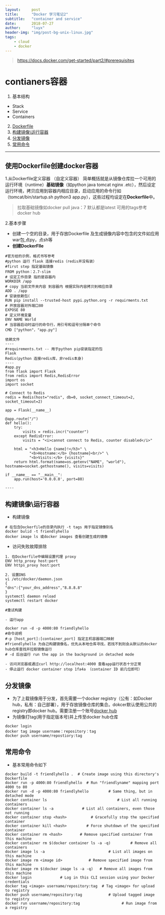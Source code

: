 ```yaml
---
layout:     post
title:      "Docker 学习笔记2"
subtitle:   "container and service"
date:       2018-07-27
author:     "luyx"
header-img: "img/post-bg-unix-linux.jpg"
tags:
    - cloud
    - docker
---
```






> https://docs.docker.com/get-started/part2/#prerequisites

# contianers容器

1. 基本结构
  - Stack
  - Service
  - Containers

2. [Dockerfile](#使用Dockerfile创建docker容器)
3. [构建镜像\运行容器](#构建镜像\运行容器  )
4. [分发镜像](#分发镜像)
5. [常用命令](#常用命令)
---
## 使用Dockerfile创建docker容器

1.从Dockerfile定义容器 （自定义容器）
简单概括就是从镜像仓库拉一个可用的运行环境（runtime）**基础镜像**（如python java tomcat nginx .etc），然后设定运行环境，拷贝应用到容器内相应目录，启动应用的命令行如（tomcat/bin/startup.sh  python3 app.py），这些过程均设定在**Dockerfile**中。
> 拉取基础镜像如docker pull java：7  默认都是latest 可用的tags参考docker hub

2.基本步骤
  - 创建一个空的目录，用于存放Dockerfile 及生成镜像内容中包含的文件如应用war包,点py，点sh等
  - **创建DockerFIle**

```
#官方给的示例，格式书写参考 
#python 运行 flask 连接redis（redis并没有装）
#first step 指定基础镜像
FROM python：2.7-slim
# 设定工作目录 指的是容器内
WORKDIR /app
# copy 当前文件夹内容 到容器内 根据实际内容拷贝到相应目录
ADD . /app
# 安装依赖包(
RUN pip install --trusted-host pypi.python.org -r requirments.txt
# 开放容器对外端口80
EXPOSE 80
# 定义环境变量
ENV NAME World
# 当容器启动时运行的命令行，用引号和逗号分隔单个命令
CMD ["python"，"app.py"]

依赖文件
----
#requirements.txt -- 用于python pip安装指定的包
Flask
Redis(python 连接redis库，非redis本身)
----
#app.py
from flask import Flask
from redis import Redis,RedisError
import os
import socket

# Connect to Redis
redis = Redis(host="redis", db=0, socket_connect_timeout=2, socket_timeout=2)

app = Flask(__name__)

@app.route("/")
def hello():
    try:
        visits = redis.incr("counter")
    except RedisError:
        visits = "<i>cannot connect to Redis, counter disabled</i>"

    html = "<h3>Hello {name}!</h3>" \
           "<b>Hostname:</b> {hostname}<br/>" \
           "<b>Visits:</b> {visits}"
    return html.format(name=os.getenv("NAME", "world"), hostname=socket.gethostname(), visits=visits)

if __name__ == "__main__":
    app.run(host='0.0.0.0', port=80)

----

```

## 构建镜像\运行容器   
   - 构建镜像


```
# 在包含Dockerfile的目录内执行 -t tags 用于指定镜像别名
docker bulid -t friendlyhello 
docker image ls 或docker images 查看创建生成的镜像
```

   - 访问失败故障排除

```
1. 在Dockerfile中编辑设置代理 proxy
ENV http_proxy host:port
ENV https_proxy host:port

2. 设置DNS
vi /etc/docker/daemon.json
{
"dns":{"your_dns_address","8.8.8.8"
}
systemctl daemon reload
systemctl restart docker

#重试构建
```
    - 运行app
 
```
docker run -d -p 4000:80 friendlyhello
#命令说明 
#-p [host_port]:[container_port] 指定主机容器端口映射 
#friendlyhello 为自己构建镜像名，优先从本地仓库寻找，若找不到则会从默认的docker hub仓库查找并拉取镜像运行 
# -d 后台运行 run the app in the background in detached mode
```
    - 访问浏览器或通过curl http://localhost:4000 查看app运行状态十分正常
    - 停止运行 docker container stop 1fa4a （container ID 前几位即可）

 
## 分发镜像 

- 为了上载镜像用于分发，首先需要一个docker registry（公有：如Docker hub，私有：自己部署），用于存放镜像仓库的集合。dokcer默认使用公共的registry即docker hub。需要注册一个账号[docker hub](hub.docker.com)
- 为镜像打tag(用于指定版本号)并上传至docker hub仓库

```
docker login
docker tag image username：repository：tag
docker push username/repostiory:tag

```

## 常用命令
- 基本常用命令如下

```
docker build -t friendlyhello .  # Create image using this directory's Dockerfile
docker run -p 4000:80 friendlyhello  # Run "friendlyname" mapping port 4000 to 80
docker run -d -p 4000:80 friendlyhello         # Same thing, but in detached mode
docker container ls                                # List all running containers
docker container ls -a             # List all containers, even those not running
docker container stop <hash>           # Gracefully stop the specified container
docker container kill <hash>         # Force shutdown of the specified container
docker container rm <hash>        # Remove specified container from this machine
docker container rm $(docker container ls -a -q)         # Remove all containers
docker image ls -a                             # List all images on this machine
docker image rm <image id>            # Remove specified image from this machine
docker image rm $(docker image ls -a -q)   # Remove all images from this machine
docker login             # Log in this CLI session using your Docker credentials
docker tag <image> username/repository:tag  # Tag <image> for upload to registry
docker push username/repository:tag            # Upload tagged image to registry
docker run username/repository:tag                   # Run image from a registry
```